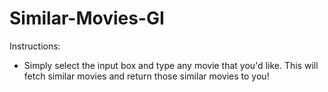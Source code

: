 # Similar-Movies-GI

Instructions:

- Simply select the input box and type any movie that you'd like. This will fetch similar movies and return those similar movies to you!
